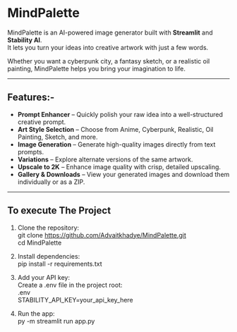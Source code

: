 # MindPalette

MindPalette is an AI-powered image generator built with **Streamlit** and **Stability AI**.  
It lets you turn your ideas into creative artwork with just a few words.  

Whether you want a cyberpunk city, a fantasy sketch, or a realistic oil painting, MindPalette helps you bring your imagination to life.

---

## Features:-

- **Prompt Enhancer** – Quickly polish your raw idea into a well-structured creative prompt.  
- **Art Style Selection** – Choose from Anime, Cyberpunk, Realistic, Oil Painting, Sketch, and more.  
- **Image Generation** – Generate high-quality images directly from text prompts.  
- **Variations** – Explore alternate versions of the same artwork.  
- **Upscale to 2K** – Enhance image quality with crisp, detailed upscaling.  
- **Gallery & Downloads** – View your generated images and download them individually or as a ZIP.  

---
## To execute The Project

1. Clone the repository:<br>
git clone https://github.com/Advaitkhadye/MindPalette.git<br>
cd MindPalette

2. Install dependencies:<br>
pip install -r requirements.txt

3. Add your API key:<br>
Create a .env file in the project root:<br>
.env<br>
STABILITY_API_KEY=your_api_key_here

4. Run the app:<br>
py -m streamlit run app.py
